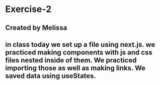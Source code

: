 # Exercise-2
## Created by Melissa
## in class today we set up a file using next.js. we practiced making components with js and css files nested inside of them. We practiced importing those as well as making links. We saved data using useStates.

